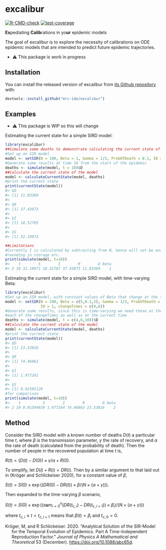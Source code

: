 
<!-- README.md is generated from README.Rmd. Please edit that file -->

# excalibur

<!-- badges: start -->

[![R-CMD-check](https://github.com/mrc-ide/excalibur/actions/workflows/R-CMD-check.yaml/badge.svg?branch=main)](https://github.com/mrc-ide/excalibur/actions/workflows/R-CMD-check.yaml)
[![test-coverage](https://github.com/mrc-ide/excalibur/actions/workflows/test-coverage.yaml/badge.svg?branch=main)](https://github.com/mrc-ide/excalibur/actions/workflows/test-coverage.yaml)
<!-- badges: end -->

**Ex**pediating **Calib**rations in yo**ur** epidemic models

The goal of excalibur is to explore the necessity of calibrations on ODE
epidemic models that are intended to predict future epidemic
trajectories.

-   :warning: This package is work in progress

## Installation

You can install the released version of excalibur from [its Github
repository](https://github.com/mrc-ide/excalibur) with:

``` r
devtools::install_github("mrc-ide/excalibur")
```

## Examples

-   :warning: This package is WIP so this will change

Estimating the current state for a simple SIRD model:

``` r
library(excalibur)
##Simulate some deaths to demonstrate calculating the current state of the model
#Set up an SIR model
model <- setSIR(N = 100, Beta = 1, Gamma = 1/3, ProbOfDeath = 0.1, I0 = 1)
#Generate some results at time 10 from the start of the epidemic
deaths <- simulate(model, t = 10)$D
##Calculate the current state of the model
model <- calculateCurrentState(model, deaths)
#print the current state
print(currentState(model))
#> $D
#> [1] 11.83369
#> 
#> $R
#> [1] 37.43873
#> 
#> $I
#> [1] 18.52785
#> 
#> $S
#> [1] 32.19973

##Limitations
#Currently I is calculated by subtracting from N, hence will not be exact due to
#rounding in storage etc.
print(simulate(model, t=10))
#>    t        S        I        R        D beta
#> 2 10 32.19971 18.52787 37.43873 11.83369    1
```

Estimating the current state for a simple SIRD model, with time-varying
Beta:

``` r
library(excalibur)
#Set up an SIR model, with constant values of Beta that change at the times given
model <- setSIR(N = 100, Beta = c(5,0.1,2), Gamma = 1/3, ProbOfDeath = 0.1, 
                I0 = 1, changeTimes = c(4,6))
#Generate some results, since this is time-varying we need these at the end of
#each of the changeTimes as well as at the current time
deaths <- simulate(model, t = c(4,6,10))$D
##Calculate the current state of the model
model <- calculateCurrentState(model, deaths)
#print the current state
print(currentState(model))
#> $D
#> [1] 23.53816
#> 
#> $R
#> [1] 74.46863
#> 
#> $I
#> [1] 1.977261
#> 
#> $S
#> [1] 0.01595129
#for comparison
print(simulate(model, t=10))
#>    t          S        I        R        D beta
#> 2 10 0.01594839 1.977264 74.46863 23.53816    2
```

## Method

Consider the SIRD model with a known number of deaths *D*(*t*) a
particular time *t*, where *β* is the transmission parameter, *γ* the
rate of recovery, and *α* the rate of death (calculated from the
probability of death). Then the number of people in the recovered
population at time *t* is,

*R*(*t*) = (*D*(*t*) − *D*(0)) × *γ*/*α* + *R*(0).

To simplify, let *D*(*i*) + *R*(*i*) = *DR*(*i*). Then by a similar
argument to that laid out in (Kröger and Schlickeiser 2020), for a
constant value of *β*,

*S*(*t*) = *S*(0) × exp ((*DR*(0) − *DR*(*t*)) × *β*/(*N* × (*α* + *γ*))).

Then expanded to the time-varying *β* scenario,

*S*(*t*) = *S*(0) × exp ((*s**u**m*<sub>*i* = 0</sub><sup>*n*</sup>(*DR*(*t*<sub>*c*, *i*</sub>) − *DR*(*t*<sub>*c*, *i* + 1</sub>)) × *β*<sub>*i*</sub>)/(*N* × (*α* + *γ*)))

where *t*<sub>*c*, *i*</sub> ≤ *t* &lt; *t*<sub>*c*, *i* + 1</sub> means
that *β*(*t*) = *β*<sub>*i*</sub> and *t*<sub>*c*, 0</sub> = 0.

<div id="refs" class="references csl-bib-body hanging-indent">

<div id="ref-analyiticalSIR" class="csl-entry">

Kröger, M, and R Schlickeiser. 2020. “Analytical Solution of the
SIR-Model for the Temporal Evolution of Epidemics. Part A
Time-Independent Reproduction Factor.” *Journal of Physics A
Mathematical and Theoretical* 53 (December).
<https://doi.org/10.1088/abc65d>.

</div>

</div>
